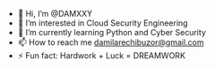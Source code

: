 - 👋 Hi, I’m @DAMXXY
- 👀 I’m interested in Cloud Security Engineering
- 🌱 I’m currently learning Python and Cyber Security
- 📫 How to reach me damilarechibuzor@gmail.com
- ⚡ Fun fact: Hardwork + Luck = DREAMWORK

<!---
DAMXXY/DAMXXY is a ✨ special ✨ repository because its `README.md` (this file) appears on your GitHub profile.
You can click the Preview link to take a look at your changes.
--->
